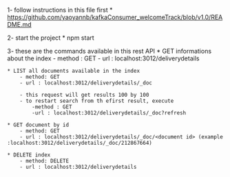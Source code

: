 
1- follow instructions in this file first
	* https://github.com/yaoyannb/kafkaConsumer_welcomeTrack/blob/v1.0/README.md

2- start the project 
	* npm start

3- these are the commands available in this rest API
	* GET informations about the index 
		- method : GET
		- url : localhost:3012/deliverydetails

	* LIST all documents available in the index
		- method: GET
		- url : localhost:3012/deliverydetails/_doc

		- this request will get results 100 by 100 
		- to restart search from th efirst result, execute 
			-method : GET
			-url : localhost:3012/deliverydetails/_doc?refresh

	* GET document by id
		- method: GET 
		- url : localhost:3012/deliverydetails/_doc/<document id> (example :localhost:3012/deliverydetails/_doc/212867664)

	* DELETE index
		- method: DELETE
		- url : localhost:3012/deliverydetails
